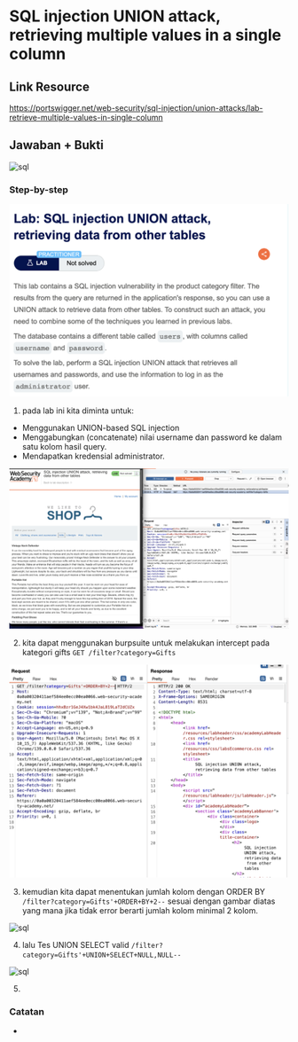 # SQL injection UNION attack, retrieving multiple values in a single column

## Link Resource

https://portswigger.net/web-security/sql-injection/union-attacks/lab-retrieve-multiple-values-in-single-column

## Jawaban + Bukti

![sql](../../img/sqli-unioncolumn)

### Step-by-step

![sql](../../img/sqli-unioncolumn/soal.png)

1. pada lab ini kita diminta untuk:

- Menggunakan UNION-based SQL injection
- Menggabungkan (concatenate) nilai username dan password ke dalam satu kolom hasil query.
- Mendapatkan kredensial administrator.

![sql](../../img/sqli-unioncolumn/intercept.png)

2. kita dapat menggunakan burpsuite untuk melakukan intercept pada kategori gifts `GET /filter?category=Gifts`

![sql](../../img/sqli-unioncolumn/2.png)

3. kemudian kita dapat menentukan jumlah kolom dengan ORDER BY `/filter?category=Gifts'+ORDER+BY+2--` sesuai dengan gambar diatas yang mana jika tidak error berarti jumlah kolom minimal 2 kolom.

![sql](../../img/sqli-unioncolumn)

4. lalu Tes UNION SELECT valid `/filter?category=Gifts'+UNION+SELECT+NULL,NULL--`

![sql](../../img/sqli-unioncolumn)

5.

### Catatan

-
